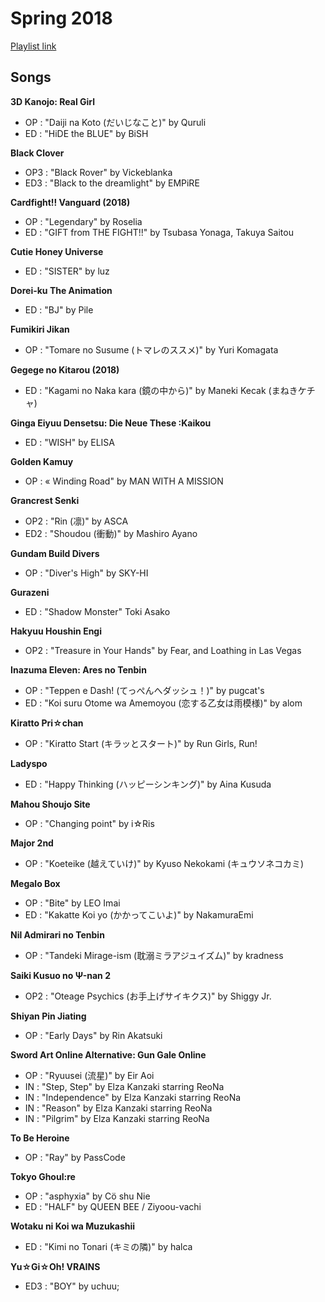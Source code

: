 # Spring 2018

[Playlist link](https://open.spotify.com/user/fz230568w0ccmom2dg3zvxq1h/playlist/3sfN5Q4d0EJj7LrIhp0Fpx)

## Songs

**3D Kanojo: Real Girl**
* OP : "Daiji na Koto (だいじなこと)" by Quruli
* ED : "HiDE the BLUE" by BiSH

**Black Clover**
* OP3 : "Black Rover" by Vickeblanka
* ED3 : "Black to the dreamlight" by EMPiRE

**Cardfight!! Vanguard (2018)**
* OP : "Legendary" by Roselia
* ED : "GIFT from THE FIGHT!!" by Tsubasa Yonaga, Takuya Saitou

**Cutie Honey Universe**
* ED : "SISTER" by luz

**Dorei-ku The Animation**
* ED : "BJ" by Pile

**Fumikiri Jikan**
* OP : "Tomare no Susume (トマレのススメ)" by Yuri Komagata

**Gegege no Kitarou (2018)**
* ED : "Kagami no Naka kara (鏡の中から)" by Maneki Kecak (まねきケチャ)

**Ginga Eiyuu Densetsu: Die Neue These :Kaikou**
* ED : "WISH" by ELISA

**Golden Kamuy**
* OP : « Winding Road" by MAN WITH A MISSION

**Grancrest Senki**
* OP2 : "Rin (凛)" by ASCA
* ED2 : "Shoudou (衝動)" by Mashiro Ayano

**Gundam Build Divers**
* OP : "Diver's High" by SKY-HI

**Gurazeni**
* ED : "Shadow Monster" Toki Asako

**Hakyuu Houshin Engi**
* OP2 : "Treasure in Your Hands" by Fear, and Loathing in Las Vegas

**Inazuma Eleven: Ares no Tenbin**
* OP : "Teppen e Dash! (てっぺんへダッシュ！)" by pugcat's
* ED : "Koi suru Otome wa Amemoyou (恋する乙女は雨模様)" by alom

**Kiratto Pri☆chan**
* OP : "Kiratto Start (キラッとスタート)" by Run Girls, Run!

**Ladyspo**
* ED : "Happy Thinking (ハッピーシンキング)" by Aina Kusuda

**Mahou Shoujo Site**
* OP : "Changing point" by i☆Ris

**Major 2nd**
* OP : "Koeteike (越えていけ)" by Kyuso Nekokami (キュウソネコカミ)

**Megalo Box**
* OP : "Bite" by LEO Imai
* ED : "Kakatte Koi yo (かかってこいよ)" by NakamuraEmi

**Nil Admirari no Tenbin**
* OP : "Tandeki Mirage-ism (耽溺ミラアジュイズム)" by kradness

**Saiki Kusuo no Ψ-nan 2**
* OP2 : "Oteage Psychics (お手上げサイキクス)" by Shiggy Jr.

**Shiyan Pin Jiating**
* OP : "Early Days" by Rin Akatsuki

**Sword Art Online Alternative: Gun Gale Online**
* OP : "Ryuusei (流星)" by Eir Aoi
* IN : "Step, Step" by Elza Kanzaki starring ReoNa
* IN : "Independence" by Elza Kanzaki starring ReoNa
* IN : "Reason" by Elza Kanzaki starring ReoNa
* IN : "Pilgrim" by Elza Kanzaki starring ReoNa

**To Be Heroine**
* OP : "Ray" by PassCode

**Tokyo Ghoul:re**
* OP : "asphyxia" by Cö shu Nie
* ED : "HALF" by QUEEN BEE / Ziyoou-vachi 

**Wotaku ni Koi wa Muzukashii**
* ED : "Kimi no Tonari (キミの隣)" by halca

**Yu☆Gi☆Oh! VRAINS**
* ED3 : "BOY" by uchuu;
